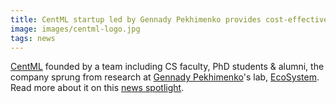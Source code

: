 ```yaml
---
title: CentML startup led by Gennady Pekhimenko provides cost-effective machine learning solutions to companies
image: images/centml-logo.jpg
tags: news
---
```


[CentML]() founded by a team including CS faculty, PhD students & alumni, the company sprung from research at [Gennady Pekhimenko](https://www.cs.toronto.edu/~pekhimenko)'s lab, [EcoSystem](https://www.cs.toronto.edu/ecosystem). Read more about it on this [news spotlight](https://web.cs.toronto.edu/news-events/news/centml-startup-gennady-pekhimenko).
